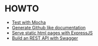 # HOWTO

- [Test with Mocha](./pages/mocha.md)
- [Generate Github like documentation](./pages/documentation.md)
- [Serve static html pages with ExpressJS](./pages/expressjs_static.md)
- [Build an REST API with Swagger](./pages/rest_api.md)
